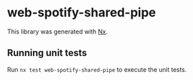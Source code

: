 # web-spotify-shared-pipe

This library was generated with [Nx](https://nx.dev).

## Running unit tests

Run `nx test web-spotify-shared-pipe` to execute the unit tests.
